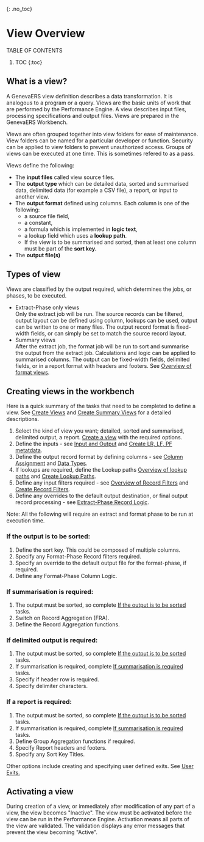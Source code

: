{: .no_toc}
# View Overview

TABLE OF CONTENTS 
1. TOC
{:toc}  

## What is a view?

A GenevaERS view definition describes a data transformation. It is analogous to a program or a query. Views are the basic units of work that are performed by the Performance Engine. A view describes input files, processing specifications and output files. Views are prepared in the GenevaERS Workbench.

Views are often grouped together into view folders for ease of maintenance. View folders can be named for a particular developer or function. Security can be applied to view folders to prevent unauthorized access. Groups of views can be executed at one time. This is sometimes refered to as a pass.

Views define the following:

-   The **input files** called view source files.
-   The **output type** which can be detailed data, sorted and summarised data, delimited data (for example a CSV file), a report, or input to another view.
-   The **output format** defined using columns. Each column is one of the following:
    -   a source file field,
    -   a constant,
    -   a formula which is implemented in **logic text**,
    -   a lookup field which uses a **lookup path**.
    -   If the view is to be summarised and sorted, then at least one column must be part of the **sort key.**
-   The **output file(s)** 

## Types of view

Views are classified by the output required, which determines the jobs, or phases, to be executed.

- Extract-Phase only views  
  Only the extract job will be run. The source records can be filtered, output layout can be defined using column, lookups can be used, output can be written to one or many files. The output record format is fixed-width fields, or can simply be set to match the source record layout.
- Summary views  
  After the extract job, the format job will be run to sort and summarise the output from the extract job. Calculations and logic can be applied to summarised columns. The output can be fixed-width fields, delimited fields, or in a report format with headers and footers.  See [Overview of format views](./OverviewFormatViews.md).

## Creating views in the workbench

Here is a quick summary of the tasks that need to be completed to define a view. See [Create Views](./MetaData/CreateView.md) and [Create Summary Views](./MetaData/CreateSummaryView.md) for a detailed descriptions.

1) Select the kind of view you want; detailed, sorted and summarised, delimited output, a report. [Create a view](./MetaData/CreateView.md) with the required options.  
2) Define the inputs - see [Input and Output](./OverviewInputOutput.md) and [Create LR, LF, PF metatdata](./MetaData/CreateLRLFPFs.md).  
3) Define the output record format by defining columns - see [Column Assignment](./ColumnLogic.md) and [Data Types](./MetaData/DataTypes.md).  
4) If lookups are required, define the Lookup paths [Overview of lookup paths](./OverviewLookupPaths.md) and [Create Lookup Paths](./MetaData/CreateLookupPath.md).  
5) Define any input filters required - see [Overview of Record Filters](./OverviewRecordFilters.md) and [Create Record Filters](./MetaData/CreateRecordFilters.md).  
6) Define any overrides to the default output destination, or final output record processing - see [Extract-Phase Record Logic](../Reference/Workbench/LogicTextERLStatements.md).  
    
Note:  All the following will require an extract and format phase to be run at execution time.

### If the output is to be sorted:  

1) Define the sort key. This could be composed of multiple columns.  
2) Specify any Format-Phase Record filters required.  
3) Specify an override to the default output file for the format-phase, if required.  
4) Define any Format-Phase Column Logic.   
   
### If summarisation is required:  

1)  The output must be sorted, so complete [If the output is to be sorted](#if-the-output-is-to-be-sorted) tasks.  
2)  Switch on Record Aggregation (FRA).  
3)  Define the Record Aggregation functions.  

### If delimited output is required:

1)  The output must be sorted, so complete [If the output is to be sorted](#if-the-output-is-to-be-sorted) tasks.  
2)  If summarisation is required, complete [If summarisation is required](#if-summarisation-is-required) tasks.   
3)  Specify if header row is required.  
4)  Specify delimiter characters.

### If a report is required:

1)  The output must be sorted, so complete [If the output is to be sorted](#if-the-output-is-to-be-sorted) tasks.  
2)  If summarisation is required, complete [If summarisation is required](#if-summarisation-is-required) tasks.   
3)  Define Group Aggregation functions if required.  
4)  Specify Report headers and footers.  
5)  Specify any Sort Key Titles.  

Other options include creating and specifying user defined exits.  See [User Exits.](./OverviewUserExits.md)

## Activating a view

During creation of a view, or immediately after modification of any part of a view, the view becomes "Inactive".  The view must be activated before the view can be run in the Performance Engine. Activation means all parts of the view are validated. The validation displays any error messages that prevent the view becoming "Active".
